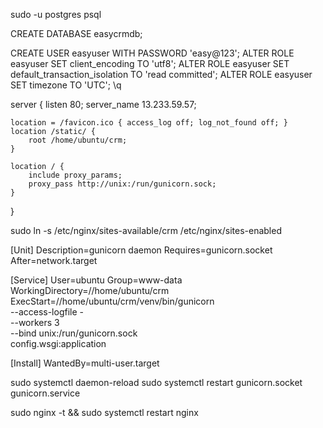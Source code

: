 sudo -u postgres psql

CREATE DATABASE easycrmdb;

CREATE USER easyuser WITH PASSWORD 'easy@123';
ALTER ROLE easyuser SET client_encoding TO 'utf8';
ALTER ROLE easyuser SET default_transaction_isolation TO 'read committed';
ALTER ROLE easyuser SET timezone TO 'UTC';
\q

server {
    listen 80;
    server_name 13.233.59.57;

    location = /favicon.ico { access_log off; log_not_found off; }
    location /static/ {
        root /home/ubuntu/crm;
    }

    location / {
        include proxy_params;
        proxy_pass http://unix:/run/gunicorn.sock;
    }
}


sudo ln -s /etc/nginx/sites-available/crm /etc/nginx/sites-enabled


[Unit]
Description=gunicorn daemon
Requires=gunicorn.socket
After=network.target

[Service]
User=ubuntu
Group=www-data
WorkingDirectory=//home/ubuntu/crm
ExecStart=//home/ubuntu/crm/venv/bin/gunicorn \
          --access-logfile - \
          --workers 3 \
          --bind unix:/run/gunicorn.sock \
          config.wsgi:application

[Install]
WantedBy=multi-user.target






sudo systemctl daemon-reload
sudo systemctl restart gunicorn.socket gunicorn.service

sudo nginx -t && sudo systemctl restart nginx